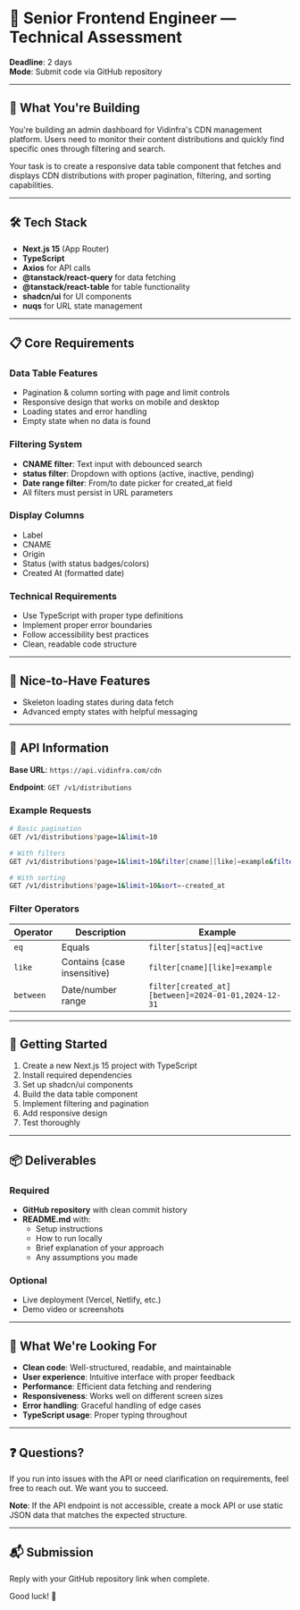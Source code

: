 # 🧪 Senior Frontend Engineer — Technical Assessment

**Deadline**: 2 days  
**Mode**: Submit code via GitHub repository

---

## 🎯 What You're Building

You're building an admin dashboard for Vidinfra's CDN management platform. Users need to monitor their content distributions and quickly find specific ones through filtering and search.

Your task is to create a responsive data table component that fetches and displays CDN distributions with proper pagination, filtering, and sorting capabilities.

---

## 🛠 Tech Stack

* **Next.js 15** (App Router)
* **TypeScript**
* **Axios** for API calls
* **@tanstack/react-query** for data fetching
* **@tanstack/react-table** for table functionality
* **shadcn/ui** for UI components
* **nuqs**  for URL state management

---

## 📋 Core Requirements

### Data Table Features
* Pagination & column sorting  with page and limit controls
* Responsive design that works on mobile and desktop
* Loading states and error handling
* Empty state when no data is found

### Filtering System
* **CNAME filter**: Text input with debounced search
* **status filter**: Dropdown with options (active, inactive, pending)
* **Date range filter**: From/to date picker for created_at field
* All filters must persist in URL parameters

### Display Columns
* Label
* CNAME
* Origin
* Status (with status badges/colors)
* Created At (formatted date)

### Technical Requirements
* Use TypeScript with proper type definitions
* Implement proper error boundaries
* Follow accessibility best practices
* Clean, readable code structure

---

## 🌟 Nice-to-Have Features

* Skeleton loading states during data fetch
* Advanced empty states with helpful messaging
---

## 📡 API Information

**Base URL**: `https://api.vidinfra.com/cdn`

**Endpoint**: `GET /v1/distributions`

### Example Requests

```bash
# Basic pagination
GET /v1/distributions?page=1&limit=10

# With filters
GET /v1/distributions?page=1&limit=10&filter[cname][like]=example&filter[status][eq]=active

# With sorting
GET /v1/distributions?page=1&limit=10&sort=-created_at
```
### Filter Operators

| Operator | Description | Example |
|----------|-------------|---------|
| `eq` | Equals | `filter[status][eq]=active` |
| `like` | Contains (case insensitive) | `filter[cname][like]=example` |
| `between` | Date/number range | `filter[created_at][between]=2024-01-01,2024-12-31` |

---

## 🚀 Getting Started

1. Create a new Next.js 15 project with TypeScript
2. Install required dependencies
3. Set up shadcn/ui components
4. Build the data table component
5. Implement filtering and pagination
6. Add responsive design
7. Test thoroughly

---

## 📦 Deliverables

### Required
* **GitHub repository** with clean commit history
* **README.md** with:
  * Setup instructions
  * How to run locally
  * Brief explanation of your approach
  * Any assumptions you made

### Optional
* Live deployment (Vercel, Netlify, etc.)
* Demo video or screenshots

---

## 🎯 What We're Looking For

* **Clean code**: Well-structured, readable, and maintainable
* **User experience**: Intuitive interface with proper feedback
* **Performance**: Efficient data fetching and rendering
* **Responsiveness**: Works well on different screen sizes
* **Error handling**: Graceful handling of edge cases
* **TypeScript usage**: Proper typing throughout

---

## ❓ Questions?

If you run into issues with the API or need clarification on requirements, feel free to reach out. We want you to succeed.

**Note**: If the API endpoint is not accessible, create a mock API or use static JSON data that matches the expected structure.

---

## 📬 Submission

Reply with your GitHub repository link when complete.

Good luck! 🚀

